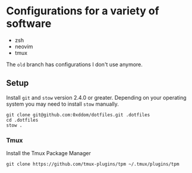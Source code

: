 # Configurations for a variety of software

- zsh
- neovim
- tmux

The `old` branch has configurations I don't use anymore.

## Setup

Install `git` and `stow` version 2.4.0 or greater. Depending on your operating system you may need to install `stow` manually.

```
git clone git@github.com:0xddom/dotfiles.git .dotfiles
cd .dotfiles
stow .
```

### Tmux

Install the Tmux Package Manager

```
git clone https://github.com/tmux-plugins/tpm ~/.tmux/plugins/tpm
```
